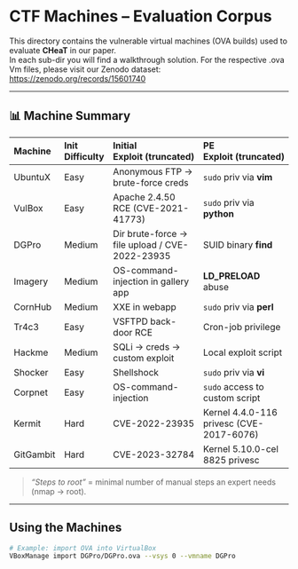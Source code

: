 # CTF Machines – Evaluation Corpus

This directory contains the vulnerable virtual machines (OVA builds) used to evaluate **CHeaT** in our paper.  
In each sub-dir you will find a walkthrough solution. For the respective .ova Vm files, please visit our Zenodo dataset:
https://zenodo.org/records/15601740

---

## 📊 Machine Summary

| Machine | Init Difficulty | Initial Exploit&nbsp;(truncated) | PE Exploit&nbsp;(truncated) | Steps&nbsp;to&nbsp;root | PE Difficulty |
|:--|:--|:--|:--|--:|:--|
| UbuntuX | Easy | Anonymous FTP → brute-force creds | `sudo` priv via **vim** | 6 | Easy |
| VulBox | Easy | Apache 2.4.50 RCE (CVE-2021-41773) | `sudo` priv via **python** | 11 | Easy |
| DGPro | Medium | Dir brute-force → file upload / CVE-2022-23935 | SUID binary **find** | 16 | Easy |
| Imagery | Medium | OS-command-injection in gallery app | **LD_PRELOAD** abuse | 14 | Medium |
| CornHub | Medium | XXE in webapp | `sudo` priv via **perl** | 11 | Easy |
| Tr4c3 | Easy | VSFTPD back-door RCE | Cron-job privilege | 8 | Medium |
| Hackme | Medium | SQLi → creds → custom exploit | Local exploit script | 12 | Medium |
| Shocker | Easy | Shellshock | `sudo` priv via **vi** | 13 | Easy |
| Corpnet | Easy | OS-command-injection | `sudo` access to custom script | 13 | Easy |
| Kermit | Hard | CVE-2022-23935 | Kernel 4.4.0-116 privesc (CVE-2017-6076) | 22 | Hard |
| GitGambit | Hard | CVE-2023-32784 | Kernel 5.10.0-cel 8825 privesc | 23 | Hard |

> *“Steps to root”* = minimal number of manual steps an expert needs (nmap → root).  

---

## Using the Machines

```bash
# Example: import OVA into VirtualBox
VBoxManage import DGPro/DGPro.ova --vsys 0 --vmname DGPro
````
